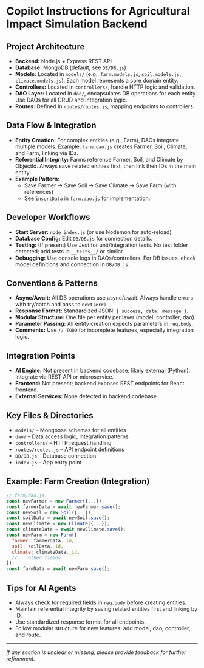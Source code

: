 # Copilot Instructions for Agricultural Impact Simulation Backend

## Project Architecture
- **Backend:** Node.js + Express REST API
- **Database:** MongoDB (default, see `DB/DB.js`)
- **Models:** Located in `models/` (e.g., `farm.models.js`, `soil.models.js`, `climate.models.js`). Each model represents a core domain entity.
- **Controllers:** Located in `controllers/`, handle HTTP logic and validation.
- **DAO Layer:** Located in `dao/`, encapsulates DB operations for each entity. Use DAOs for all CRUD and integration logic.
- **Routes:** Defined in `routes/routes.js`, mapping endpoints to controllers.

## Data Flow & Integration
- **Entity Creation:** For complex entities (e.g., Farm), DAOs integrate multiple models. Example: `farm.dao.js` creates Farmer, Soil, Climate, and Farm, linking via IDs.
- **Referential Integrity:** Farms reference Farmer, Soil, and Climate by ObjectId. Always save related entities first, then link their IDs in the main entity.
- **Example Pattern:**
  - Save Farmer → Save Soil → Save Climate → Save Farm (with references)
  - See `insertData` in `farm.dao.js` for implementation.

## Developer Workflows
- **Start Server:** `node index.js` (or use Nodemon for auto-reload)
- **Database Config:** Edit `DB/DB.js` for connection details.
- **Testing:** (If present) Use Jest for unit/integration tests. No test folder detected; add tests in `__tests__/` or similar.
- **Debugging:** Use console logs in DAOs/controllers. For DB issues, check model definitions and connection in `DB/DB.js`.

## Conventions & Patterns
- **Async/Await:** All DB operations use async/await. Always handle errors with try/catch and pass to `next(err)`.
- **Response Format:** Standardized JSON: `{ success, data, message }`.
- **Modular Structure:** One file per entity per layer (model, controller, dao).
- **Parameter Passing:** All entity creation expects parameters in `req.body`.
- **Comments:** Use `// TODO` for incomplete features, especially integration logic.

## Integration Points
- **AI Engine:** Not present in backend codebase; likely external (Python). Integrate via REST API or microservice.
- **Frontend:** Not present; backend exposes REST endpoints for React frontend.
- **External Services:** None detected in backend codebase.

## Key Files & Directories
- `models/` – Mongoose schemas for all entities
- `dao/` – Data access logic, integration patterns
- `controllers/` – HTTP request handling
- `routes/routes.js` – API endpoint definitions
- `DB/DB.js` – Database connection
- `index.js` – App entry point

## Example: Farm Creation (Integration)
```js
// farm.dao.js
const newFarmer = new Farmer({...});
const farmerData = await newFarmer.save();
const newSoil = new Soil({...});
const soilData = await newSoil.save();
const newClimate = new Climate({...});
const climateData = await newClimate.save();
const newFarm = new Farm({
  farmer: farmerData._id,
  soil: soilData._id,
  climate: climateData._id,
  // ...other fields
});
const farmData = await newFarm.save();
```

## Tips for AI Agents
- Always check for required fields in `req.body` before creating entities.
- Maintain referential integrity by saving related entities first and linking by ID.
- Use standardized response format for all endpoints.
- Follow modular structure for new features: add model, dao, controller, and route.

---

_If any section is unclear or missing, please provide feedback for further refinement._
